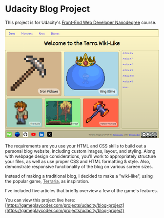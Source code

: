 ﻿# Udacity Blog Project

This project is for Udacity's [Front-End Web Developer Nanodegree](https://www.udacity.com/course/front-end-web-developer-nanodegree--nd0011) course.

![alt text](resources/fend-blog-project-home.webp)

The requirements are you use your HTML and CSS skills to build out a personal blog website, including custom images, layout, and styling. Along with webpage design considerations, you'll work to appropriately structure your files, as well as use proper CSS and HTML formatting & style. Also, demonstrate responsive functionality of the blog on various screen sizes.

Instead of making a traditional blog, I decided to make a "wiki-like", using the popular game, [Terraria](https://terraria.wiki.gg/wiki/Terraria_Wiki), as inspiration.

I've included five articles that briefly overview a few of the game's features.

You can view this project live here:
[https://gameplaycoder.com/projects/udacity/blog-project](https://gameplaycoder.com/projects/udacity/blog-project)
